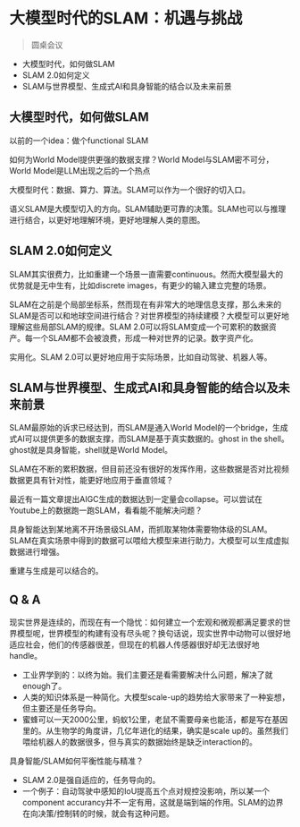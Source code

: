 # 大模型时代的SLAM：机遇与挑战

> 圆桌会议

- 大模型时代，如何做SLAM
- SLAM 2.0如何定义
- SLAM与世界模型、生成式AI和具身智能的结合以及未来前景

## 大模型时代，如何做SLAM

以前的一个idea：做个functional SLAM

如何为World Model提供更强的数据支撑？World Model与SLAM密不可分，World Model是LLM出现之后的一个热点

大模型时代：数据、算力、算法。SLAM可以作为一个很好的切入口。

语义SLAM是大模型切入的方向。SLAM辅助更可靠的决策。SLAM也可以与推理进行结合，以更好地理解环境，更好地理解人类的意图。

## SLAM 2.0如何定义

SLAM其实很费力，比如重建一个场景一直需要continuous。然而大模型最大的优势就是无中生有，比如discrete images，有更少的输入建立完整的场景。

SLAM在之前是个局部坐标系，然而现在有非常大的地理信息支撑，那么未来的SLAM是否可以和地球空间进行结合？对世界模型的持续建模？大模型可以更好地理解这些局部SLAM的规律。SLAM 2.0可以将SLAM变成一个可累积的数据资产。每一个SLAM都不会被浪费，形成一种对世界的记录。数字资产化。

实用化。SLAM 2.0可以更好地应用于实际场景，比如自动驾驶、机器人等。

## SLAM与世界模型、生成式AI和具身智能的结合以及未来前景

SLAM最原始的诉求已经达到，而SLAM是通入World Model的一个bridge，生成式AI可以提供更多的数据支撑，而SLAM是基于真实数据的。ghost in the shell。ghost就是具身智能，shell就是World Model。

SLAM在不断的累积数据，但目前还没有很好的发挥作用，这些数据是否对比视频数据更具有针对性，能更好地应用于垂直领域？

最近有一篇文章提出AIGC生成的数据达到一定量会collapse。可以尝试在Youtube上的数据跑一跑SLAM，看看能不能解决问题？

具身智能达到某地离不开场景级SLAM，而抓取某物体需要物体级的SLAM。SLAM在真实场景中得到的数据可以喂给大模型来进行助力，大模型可以生成虚拟数据进行增强。

重建与生成是可以结合的。

## Q & A

现实世界是连续的，而现在有一个隐忧：如何建立一个宏观和微观都满足要求的世界模型呢，世界模型的构建有没有尽头呢？换句话说，现实世界中动物可以很好地适应社会，他们的传感器很差，但现在的机器人传感器很好却无法很好地handle。

- 工业界学到的：以终为始。我们主要还是看需要解决什么问题，解决了就enough了。
- 人类的知识体系是一种简化。大模型scale-up的趋势给大家带来了一种妄想，但主要还是任务导向。
- 蜜蜂可以一天2000公里，蚂蚁1公里，老鼠不需要母亲也能活，都是写在基因里的。从生物学的角度讲，几亿年进化的结果，确实是scale up的。虽然我们喂给机器人的数据很多，但与真实的数据始终是缺乏interaction的。

具身智能/SLAM如何平衡性能与精准？

- SLAM 2.0是强自适应的，任务导向的。
- 一个例子：自动驾驶中感知的IoU提高五个点对规控没影响，所以某一个component accurancy并不一定有用，这就是端到端的作用。SLAM的边界在向决策/控制转的时候，就会有这种问题。
